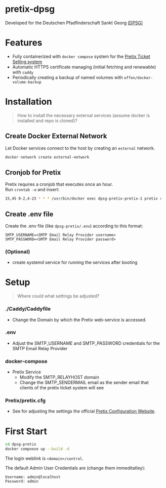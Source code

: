 # pretix-dpsg
Developed for the Deutschen Pfadfinderschaft Sankt Georg [(DPSG)](https://www.dpsg-paderborn.de/)

# Features
- Fully containerized with `docker compose` system for the <u>Pretix Ticket Selling system</u>
- Automatic HTTPS certificate managing (initial fetching and renewable) with `caddy`
- Periodically creating a backup of named volumes with `offen/docker-volume-backup`

# Installation
> How to install the necessary external services (assume docker is installed and repo is cloned)?
## Create Docker External Network

Let Docker services connect to the host by creating an `external` network. 
```bash
docker network create external-network
```

## Cronjob for Pretix

Pretix requires a cronjob that executes once an hour.<br>
Run `crontab -e` and insert:

```bash
15,45 0-2,4-23 * * * /usr/bin/docker exec dpsg-pretix-pretix-1 pretix cron
```

## Create .env file

Create the .env file (like `dpsg-pretix/.env`) according to this format:
```Properties
SMTP_USERNAME=<SMTP Email Relay Provider username>
SMTP_PASSWORD=<SMTP Email Relay Provider password>
```

### (Optional) 
- create systemd service for running the services  after booting

# Setup
>Where could what settings be adjusted? 

### ./Caddy/Caddyfile
- Change the Domain by which the Pretix web-service is accessed.

### .env

- Adjust the SMTP_USERNAME and SMTP_PASSWORD credentials for the SMTP Email Relay Provider

### docker-compose

- Pretix Service
    - Modify the SMTP_RELAYHOST domain 
    - Change the SMTP_SENDERMAIL email as the sender email that clients of the pretix ticket system will see 

### Pretix/pretix.cfg

- See for adjusting the settings the official [Pretix Configuration Website](https://docs.pretix.eu/en/latest/admin/config.html).


# First Start

```bash
cd dpsg-pretix
docker compoose up --build -d
```

The login weblink is `<domain>/control`.

The default Admin User Credentials are (change them immeditatley):
```
Username: admin@localhost
Password: admin
```

